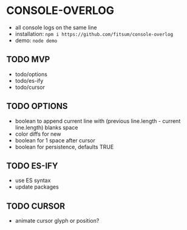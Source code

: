 # CONSOLE-OVERLOG
- all console logs on the same line
- installation: `npm i https://github.com/fitsum/console-overlog`
- demo: `node demo`

## TODO MVP
- todo/options
- todo/es-ify
- todo/cursor

## TODO OPTIONS
- boolean to append current line with (previous line.length - current line.length) blanks space
- color diffs for new
- boolean for 1 space after cursor
- boolean for persistence, defaults TRUE

## TODO ES-IFY
- use ES syntax
- update packages

## TODO CURSOR
- animate cursor glyph or position?
